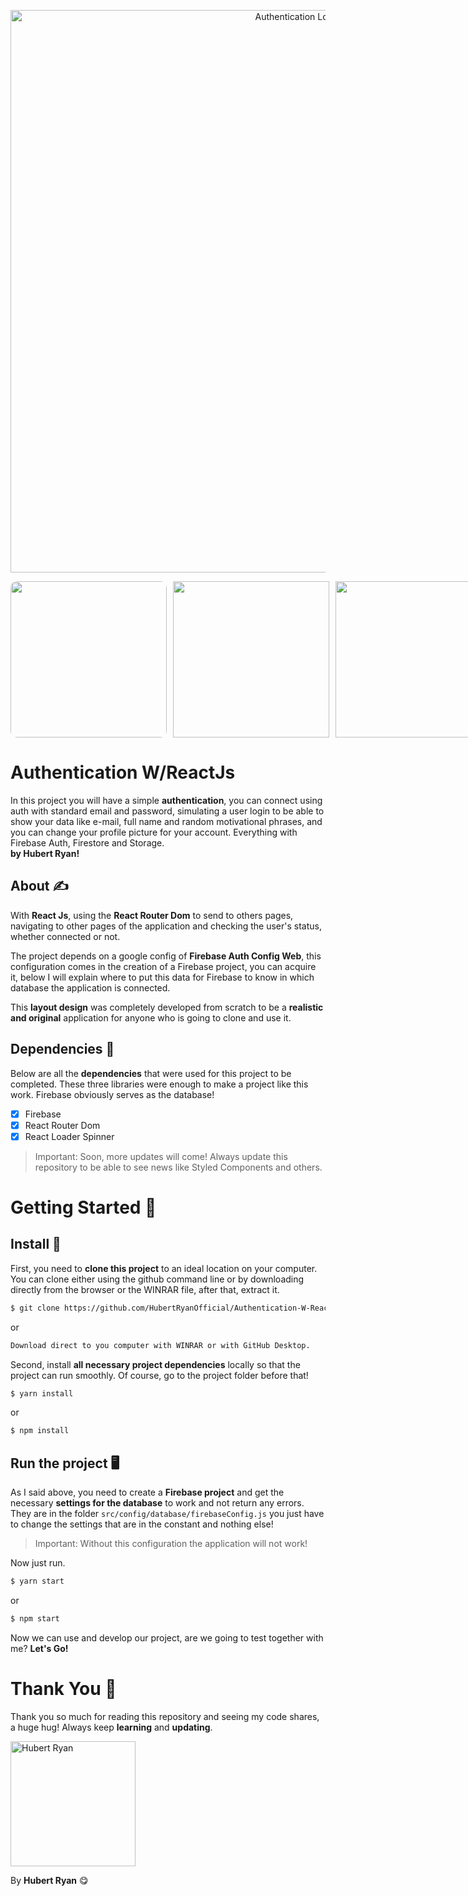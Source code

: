 <p align="center">
  <img src="https://imgur.com/TinMFQH.png" width="900" title="Authentication Logo">
</p>

<div align="center">
  <div style="display: flex; align-items: center; flex-direction: row;">
    <img src="https://imgur.com/r2AfjOs.png" width="250" style="border-width: 1px; border-radius: 10px;"/>
    <img src="https://imgur.com/jcL080d.png" width="250" style="margin-left: 10px"/>
    <img src="https://imgur.com/SfIfr5K.png" width="250" style="margin-left: 10px"/>
  </div>
</div>

# Authentication W/ReactJs

In this project you will have a simple **authentication**, you can connect using auth with standard email and password, simulating a user login to be able to show your data like e-mail, full name and random motivational phrases, and you can change your profile picture for your account. Everything with Firebase Auth, Firestore and Storage. <br/>**by Hubert Ryan!**

## About ✍

With **React Js**, using the **React Router Dom** to send to others pages, navigating to other pages of the application and checking the user's status, whether connected or not.

The project depends on a google config of **Firebase Auth Config Web**, this configuration comes in the creation of a Firebase project, you can acquire it, below I will explain where to put this data for Firebase to know in which database the application is connected.

This **layout design** was completely developed from scratch to be a **realistic and original** application for anyone who is going to clone and use it.

## Dependencies 🔧

Below are all the **dependencies** that were used for this project to be completed. These three libraries were enough to make a project like this work. Firebase obviously serves as the database!

- [x] Firebase
- [x] React Router Dom
- [x] React Loader Spinner

> Important: Soon, more updates will come! Always update this repository to be able to see news like Styled Components and others.

# Getting Started 🧨

## Install 🔌

First, you need to **clone this project** to an ideal location on your computer. You can clone either using the github command line or by downloading directly from the browser or the WINRAR file, after that, extract it.

```sh
$ git clone https://github.com/HubertRyanOfficial/Authentication-W-React-Js.git
```

or

```sh
Download direct to you computer with WINRAR or with GitHub Desktop.
```

Second, install **all necessary project dependencies** locally so that the project can run smoothly. Of course, go to the project folder before that!

```sh
$ yarn install
```

or

```sh
$ npm install
```

## Run the project 🖥

As I said above, you need to create a **Firebase project** and get the necessary **settings for the database** to work and not return any errors. They are in the folder `src/config/database/firebaseConfig.js` you just have to change the settings that are in the constant and nothing else!

> Important: Without this configuration the application will not work!

Now just run.

```sh
$ yarn start
```

or

```sh
$ npm start
```

Now we can use and develop our project, are we going to test together with me? **Let's Go!**

# Thank You 🎉

Thank you so much for reading this repository and seeing my code shares, a huge hug!
Always keep **learning** and **updating**.

<p align="left">
  <img src="https://imgur.com/RIfwVLj.png" width="200" title="Hubert Ryan">
</p>

By **Hubert Ryan** 😋

